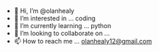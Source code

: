 - 👋 Hi, I’m @olanhealy
- 👀 I’m interested in ... coding
- 🌱 I’m currently learning ... python
- 💞️ I’m looking to collaborate on ...
- 📫 How to reach me ...  olanhealy12@gmail.com

<!---
olanhealy/olanhealy is a ✨ special ✨ repository because its `README.md` (this file) appears on your GitHub profile.
You can click the Preview link to take a look at your changes.
--->
